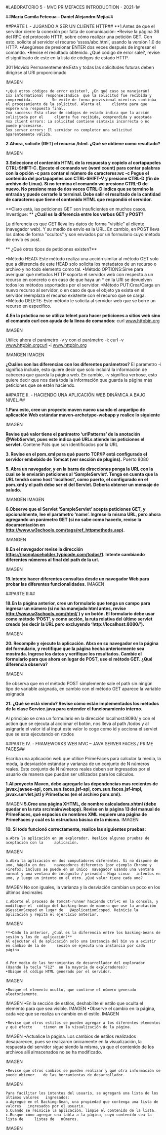 #LABORATORIO 5 - MVC PRIMEFACES INTRODUCTION - 2021-1#

##**Maria Camila Fetecua – Daniel Alejandro Mejia**##


##PARTE I. - JUGANDO A SER UN CLIENTE HTTP##
**1.Antes de que el servidor cierre la conexión por falta de comunicación:
	•Revise la página 36 del RFC del protocolo HTTP, sobre cómo realizar una petición GET. Con esto, solicite al servidor el recurso ‘sssss/abc.html’, usando la versión 1.0 de HTTP.
	•Asegúrese de presionar ENTER dos veces después de ingresar el comando.
	•Revise el resultado obtenido. ¿Qué codigo de error sale?, revise el significado de este en la lista de códigos de estado HTTP.

301 Movido Permanentemente:Esta y todas las solicitudes futuras deben dirigirse al URI proporcionado

IMAGEN


	•¿Qué otros códigos de error existen?, ¿En qué caso se manejarán?
	1xx informational response:Indica  que la solicitud fue recibida y comprendida. 		Se emite de forma provisional mientras continúa el procesamiento de la solicitud. Alerta al 	cliente para que espere una respuesta final. 
	2xx success: Esta clase de códigos de estado indica que la acción solicitada por el 	cliente fue recibida, comprendida y aceptada
	4xx client errors: La solicitud contiene sintaxis incorrecta o no puede procesarse.
	5xx server errors: El servidor no completor una solicitud aparentemente válida.

**2.Ahora, solicite (GET) el recurso /html. ¿Qué se obtiene como resultado?**

IMAGEN

**3.Seleccione el contenido HTML de la respuesta y copielo al cortapapeles CTRL-SHIFT-C. Ejecute el comando wc (word count) para contar palabras con la opción -c para contar el número de caracteres:wc -c 
Pegue el contenido del portapapeles con CTRL-SHIFT-V y presione CTRL-D (fin de archivo de Linux). Si no termina el comando wc presione CTRL-D de nuevo. No presione mas de dos veces CTRL-D indica que se termino la entrada y puede cerrarle la terminal. 
Debe salir el resultado de la cantidad de caracteres que tiene el contenido HTML que respondió el servidor.**
 
**Claro está, las peticiones GET son insuficientes en muchos casos. Investigue: **
**¿Cuál es la diferencia entre los verbos GET y POST?**

La diferencia es que GET lleva los datos de forma "visible" al cliente (navegador web). Y su medio de envío es la URL. En cambio, en POST lleva los datos de forma "ocultos" y son enviados por un formulario cuyo método de envío es post. 

** ¿Qué otros tipos de peticiones existen?**

•Método HEAD: Este método realiza una acción similar al método GET solo que a diferencia de este HEAD solo solicita los metadatos de un recurso o archivo y no todo elemento como tal.
•Método OPTIONS:Sirve para averiguar qué métodos HTTP soporta el servidor web con respecto a un recurso en concreto o en caso de que haya un * en la URI se devuelven todos los métodos soportados por el servidor.
•Método PUT:Crea/Carga un nuevo recurso al servidor, o en caso de que el objeto ya exista en el servidor reemplaza el recurso existente con el recurso que se carga.
•Método DELETE: Este método le solicita al servidor web que se borre un recurso en específico.

**4.En la práctica no se utiliza telnet para hacer peticiones a sitios web sino el comando curl con ayuda de la linea de comandos:**
curl www.httpbin.org

IMAGEN 

Utilice ahora el parámetro -v y con el parámetro -i:
curl -v www.httpbin.orgcurl -i www.httpbin.org

IMANGEN
IMAGEN

**¿Cuáles son las diferencias con los diferentes parámetros?**
El parametro -i significa include, esto quiere decir que solo incluirá la información de cabecera que guarda la página web. En cambio, -v significa verbose, esto quiere decir que nos dará toda la información que guarda la página más peticiones que se estén haciendo.

##PARTE II. - HACIENDO UNA APLICACIÓN WEB DINÁMICA A BAJO NIVEL.##

**1.Para esto, cree un proyecto maven nuevo usando el arquetipo de aplicación Web estándar maven-archetype-webapp y realice lo siguiente**

IMAGEN

**Revise qué valor tiene el parámetro ‘urlPatterns’ de la anotación @WebServlet, pues este indica qué URLs atiende las peticiones el servlet.**
Contene Pats que son identificados por la URL 

**3. Revise en el pom.xml para qué puerto TCP/IP está configurado el servidor embebido de Tomcat (ver sección de plugins).**
Puerto 8080

**5. Abra un navegador, y en la barra de direcciones ponga la URL con la cual se le enviarán peticiones al ‘SampleServlet’. Tenga en cuenta que la URL tendrá como host ‘localhost’, como puerto, el configurado en el pom.xml y el path debe ser el del Servlet. Debería obtener un mensaje de saludo.**

IMANGEN
IMAGEN

**6.Observe que el Servlet ‘SampleServlet’ acepta peticiones GET, y opcionalmente, lee el parámetro ‘name’. Ingrese la misma URL, pero ahora agregando un parámetro GET (si no sabe como hacerlo, revise la documentación en http://www.w3schools.com/tags/ref_httpmethods.asp).**

IMANGEN

**8.En el navegador revise la dirección https://jsonplaceholder.typicode.com/todos/1. Intente cambiando diferentes números al final del path de la url.**

IMAGEN

**15.Intente hacer diferentes consultas desde un navegador Web para probar las diferentes funcionalidades.**
IMAGEN


##PARTE III##

**18.En la página anterior, cree un formulario que tenga un campo para ingresar un número (si no ha manejado html antes, revise http://www.w3schools.com/html/ ) y un botón. El formulario debe usar como método ‘POST’, y como acción, la ruta relativa del último servlet creado (es decir la URL pero excluyendo ‘http://localhost:8080/’).**

IMAGEN

**20. Recompile y ejecute la aplicación. Abra en su navegador en la página del formulario, y rectifique que la página hecha anteriormente sea mostrada. Ingrese los datos y verifique los resultados. Cambie el formulario para que ahora en lugar de POST, use el método GET. ¿Qué diferencia observa?**

IMAGEN

Se observa que en el método POST simplemente sale el path sin ningún tipo de variable asignada, en cambio con el método GET aparece la variable asignada


**21. ¿Qué se está viendo? Revise cómo están implementados los métodos de la clase Service.java para entender el funcionamiento interno.**


Al principio se crea un formulario en la dirección localhost:8080/ y con el action que se ejecuta al accionar el botón, nos lleva al path /todos y al asignarle el valor id al input este valor lo coge como id y acciona el servlet que se esta ejecutando en /todos


##PARTE IV. - FRAMEWORKS WEB MVC – JAVA SERVER FACES / PRIME FACES##


Escriba una aplicación web que utilice PrimeFaces para calcular la media, la moda, la desviación estándar y varianza de un conjunto de N números reales. Este conjunto de N números reales deben ser ingresados por el usuario de manera que puedan ser utilizados para los cálculos.

**1.Al proyecto Maven, debe agregarle las dependencias mas recientes de javax.javaee-api, com.sun.faces.jsf-api, com.sun.faces.jsf-impl, javax.servlet.jstl y Primefaces (en el archivo pom.xml).**

IMAGEN
**5.Cree una página XHTML, de nombre calculadora.xhtml (debe quedar en la ruta src/main/webapp). Revise en la página 13 del manual de PrimeFaces, qué espacios de nombres XML requiere una página de PrimeFaces y cuál es la estructura básica de la misma.**
IMAGEN

**10. Si todo funcionó correctamente, realice las siguientes pruebas:**

	a.Abra la aplicación en un explorador. Realice algunas pruebas de aceptación con la 	aplicación.
IMAGEN

	b.Abra la aplicación en dos computadores diferentes. Si no dispone de uno, hágalo en dos 	navegadores diferentes (por ejemplo Chrome y Firefox; incluso se puede en un único 	navegador usando una ventana normal y una ventana de incógnito / privada). Haga cinco 	intentos en uno, y luego un intento en el otro. ¿Qué valor tiene cada uno?

IMAGEN
	No son iguales, la varianza y la desviación cambian un poco en los últimos decimales

	c.Aborte el proceso de Tomcat-runner haciendo Ctrl+C en la consola, y modifique el 	código del backing-bean de manera que use la anotación @SessionScoped en lugar de 	@ApplicationScoped. Reinicie la aplicación y repita el ejercicio anterior.

IMAGEN

	**•Dado la anterior, ¿Cuál es la diferencia entre los backing-beans de sesión y los de 	aplicación?**
	Al ejecutar el de aplicación solo una instancia del bin va a existir en cambio de la de 	sesión se ejecuta una instancia por cada página. 

	
	d.Por medio de las herramientas de desarrollador del explorador (Usando la tecla "F12" 	en la mayoría de exploradores):
	•Ubique el código HTML generado por el servidor.
IMAGEN

	•Busque el elemento oculto, que contiene el número generado aleatoriamente.
IMAGEN
	•En la sección de estilos, deshabilite el estilo que oculta el elemento para que sea visible.
IMAGEN
	•Observe el cambio en la página, cada vez que se realiza un cambio en el estilo.
IMAGEN

	•Revise qué otros estilos se pueden agregar a los diferentes elementos y qué efecto 	tienen en la visualización de la página.
IMAGEN
	•Actualice la página. Los cambios de estilos realizados desaparecen, pues se realizaron 	únicamente en la visualización, la respuesta del servidor sigue siendo la misma, ya que el 	contenido de los archivos allí almacenados no se ha modificado.

IMAGEN

	•Revise qué otros cambios se pueden realizar y qué otra información se puede obtener 	de las herramientas de desarrollador.

IMAGEN


	Para facilitar los intentos del usuario, se agregará una lista de los últimos valores 	ingresados:
	a.Agregue en el Backing-Bean, una propiedad que contenga una lista de valores 	ingresados por el usuario.
	b.Cuando se reinicie la aplicación, limpie el contenido de la lista.
	c.Busque cómo agregar una tabla a la página, cuyo contenido sea la lista de 	listas de 	números.
IMAGEN
